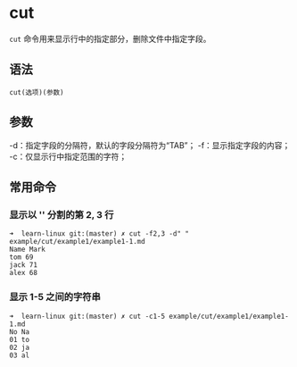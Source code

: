 # cut

`cut` 命令用来显示行中的指定部分，删除文件中指定字段。

## 语法

`cut(选项)(参数)`

## 参数

-d：指定字段的分隔符，默认的字段分隔符为“TAB”；
-f：显示指定字段的内容；
-c：仅显示行中指定范围的字符；

## 常用命令

### 显示以 '' 分割的第 2, 3 行
```
➜  learn-linux git:(master) ✗ cut -f2,3 -d" " example/cut/example1/example1-1.md
Name Mark
tom 69
jack 71
alex 68
```

### 显示 1-5 之间的字符串
```
➜  learn-linux git:(master) ✗ cut -c1-5 example/cut/example1/example1-1.md
No Na
01 to
02 ja
03 al
```
